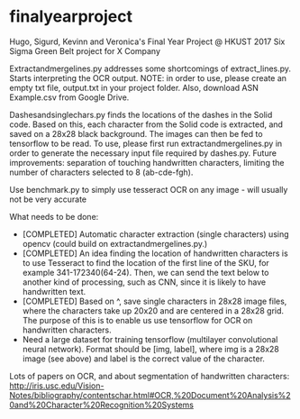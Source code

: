 # finalyearproject
Hugo, Sigurd, Kevinn and Veronica's Final Year Project @ HKUST 2017
Six Sigma Green Belt project for X Company


Extractandmergelines.py addresses some shortcomings of extract_lines.py. Starts interpreting the OCR output. NOTE: in order to use, please create an empty txt file, output.txt in your project folder. Also, download ASN Example.csv from Google Drive. 

Dashesandsinglechars.py finds the locations of the dashes in the Solid code. Based on this, each character from the Solid code is extracted, and saved on a 28x28 black background. The images can then be fed to tensorflow to be read. To use, please first run extractandmergelines.py in order to generate the necessary input file required by dashes.py. Future improvements: separation of touching handwritten characters, limiting the number of characters selected to 8 (ab-cde-fgh).


Use benchmark.py to simply use tesseract OCR on any image - will usually not be very accurate


What needs to be done: 
 - [COMPLETED] Automatic character extraction (single characters) using opencv (could build on extractandmergelines.py.)
- [COMPLETED] An idea finding the location of handwritten characters is to use Tesseract to find the location of the first line of the SKU, for example 341-172340(64-24). Then, we can send the text below to another kind of processing, such as CNN, since it is likely to have handwritten text. 
 - [COMPLETED] Based on ^, save single characters in 28x28 image files, where the characters take up 20x20 and are centered in a 28x28 grid. The purpose of this is to enable us use tensorflow for OCR on handwritten characters.
 - Need a large dataset for training tensorflow (multilayer convolutional neural network). Format should be [img, label], where img is a 28x28 image (see above) and label is the correct value of the character. 
 
 

Lots of papers on OCR, and about segmentation of handwritten characters:  
http://iris.usc.edu/Vision-Notes/bibliography/contentschar.html#OCR,%20Document%20Analysis%20and%20Character%20Recognition%20Systems
